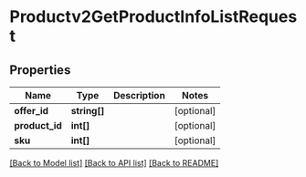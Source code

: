 # Productv2GetProductInfoListRequest

## Properties
Name | Type | Description | Notes
------------ | ------------- | ------------- | -------------
**offer_id** | **string[]** |  | [optional] 
**product_id** | **int[]** |  | [optional] 
**sku** | **int[]** |  | [optional] 

[[Back to Model list]](../README.md#documentation-for-models) [[Back to API list]](../README.md#documentation-for-api-endpoints) [[Back to README]](../README.md)


